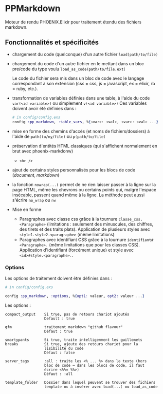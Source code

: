 # PPMarkdown

Moteur de rendu PHOENIX.Elixir pour traitement étendu des fichiers markdown.

## Fonctionnalités et spécificités

* chargement du code (quelconque) d'un autre fichier `load(path/to/file)`
* chargement du code d'un autre fichier en le mettant dans un bloc pre/code du type voulu `load_as_code(path/to/file.ext)`

  Le code du fichier sera mis dans un bloc de code avec le langage correspondant à son extension (css = css, js = javascript, ex = elixir, rb = ruby, etc.).
* transformation de variables définies dans une table, à l'aide du code `var(<id variable>)` ou simplement `v(<id variable>)`
    Ces variables doivent avoir été définies dans : 

    ~~~elixir
    # in config/config.exs
    config :pp_markdown, :table_vars, %{<var>: <val>, <var>: <val> ...}
    ~~~

* mise en forme des chemins d'accès (et noms de fichiers/dossiers) à l'aide de `path(to/my/file)` ou `p(path/to/file)`
* préservation d'entités HTML classiques (qui s'affichent normalement en brut avec phoenix-markdonw)
    * `<br />`
* ajout de certains styles personnalisés pour les blocs de code (*document*, *markdown*)
* la fonction `nowrap(...)` permet de ne rien laisser passer à la ligne sur la page HTML, même les chevrons ou certains points qui, malgré l'espace insécable, passent quand même à la ligne. La méthode peut aussi s'écrire `no_wrap` ou `nw`
* Mise en forme
    * Paragraphes avec classe css grâce à la tournure `classe_css.<Paragraphe>` (limitations : seulement des minuscules, des chiffres, des tirets et des traits plats). Application de plusieurs styles avec `style1.style2.<paragraphe>` (même limitations)
    * Paragraphes avec identifiant CSS grâce à la tournure `identifiant#<Paragraphe>.` (même limitations que pour les classes CSS). Application d'identifiant (forcément unique) et style avec `<id>#style.<paragraphe>.`.


### Options

Les options de traitement doivent être définies dans : 

~~~elixir
# in config/config.exs

config :pp_markdown, :options, %{opt1: valeur, opt2: valeur ...}

~~~

Les options :

~~~
compact_output    Si true, pas de retours chariot ajoutés
                  Default : true

gfm               traitement markdown "github flavour"
                  Défaut : true

smartypants       Si true, traite intelligemment les guillemets
breaks            Si true, ajoute des retours chariot pour la 
                  lisibilité du code
                  Défaut : false

server_tags       :all : traite les <% ... %> dans le texte (hors
                  bloc de code — dans les blocs de code, il faut
                  écrire <%%= %%>)
                  Défaut : :all

template_folder   Dossier dans lequel peuvent se trouver des fichiers
                  template ou à insérer avec load(...) ou load_as_code
                  
~~~

